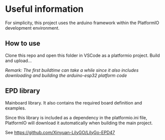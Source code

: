 # Useful information

For simplicity, this project uses the arduino framework within the PlatformIO development environment.

## How to use
Clone this repo and open this folder in VSCode as a platformio project. Build and upload...

*Remark: The first buildtime can take a while since it also includes downloading and building the arduino-esp32 platform code*

## EPD library
Mainboard library. It also contains the required board definition and examples. 

Since this library is included as a dependency in the platformio.ini file, PlatformIO will download it automatically when building the main project.

See https://github.com/Xinyuan-LilyGO/LilyGo-EPD47

